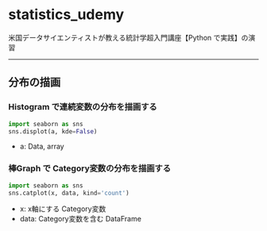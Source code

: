 # statistics_udemy

米国データサイエンティストが教える統計学超入門講座【Python で実践】の演習

---
## 分布の描画
### Histogram で連続変数の分布を描画する
```python
import seaborn as sns
sns.displot(a, kde=False)
```
- a: Data, array

### 棒Graph で Category変数の分布を描画する
```python
import seaborn as sns
sns.catplot(x, data, kind='count')
```
- x: x軸にする Category変数
- data: Category変数を含む DataFrame